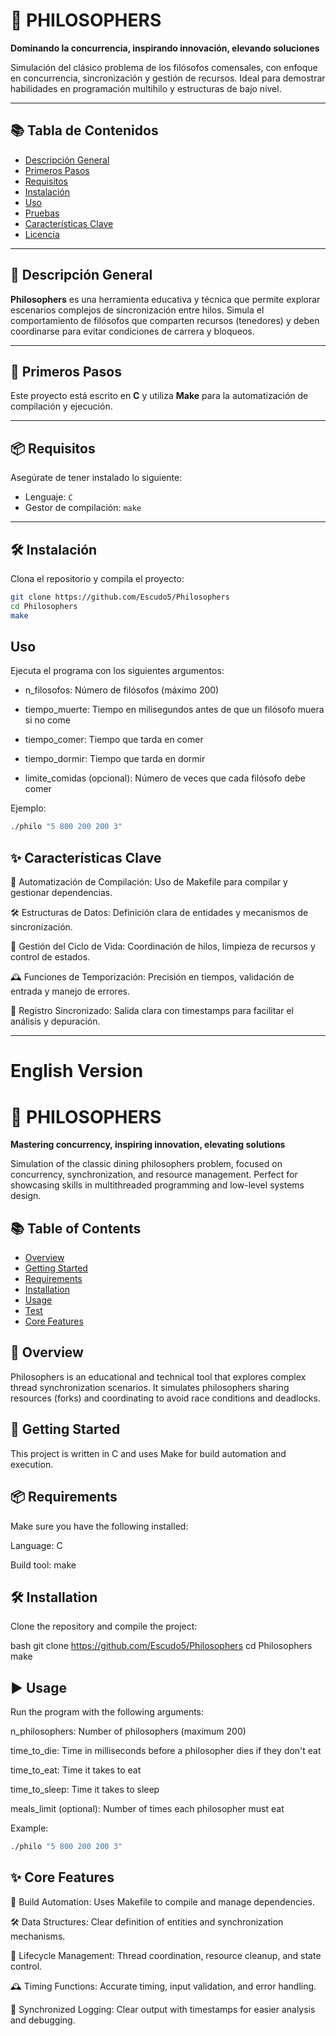 # 🧠 PHILOSOPHERS

**Dominando la concurrencia, inspirando innovación, elevando soluciones**

Simulación del clásico problema de los filósofos comensales, con enfoque en concurrencia, sincronización y gestión de recursos. Ideal para demostrar habilidades en programación multihilo y estructuras de bajo nivel.

---

## 📚 Tabla de Contenidos

- [Descripción General](#descripción-general)
- [Primeros Pasos](#primeros-pasos)
- [Requisitos](#requisitos)
- [Instalación](#instalación)
- [Uso](#uso)
- [Pruebas](#pruebas)
- [Características Clave](#características-clave)
- [Licencia](#licencia)

---

## 🧩 Descripción General

**Philosophers** es una herramienta educativa y técnica que permite explorar escenarios complejos de sincronización entre hilos. Simula el comportamiento de filósofos que comparten recursos (tenedores) y deben coordinarse para evitar condiciones de carrera y bloqueos.

---

## 🚀 Primeros Pasos

Este proyecto está escrito en **C** y utiliza **Make** para la automatización de compilación y ejecución.

---

## 📦 Requisitos

Asegúrate de tener instalado lo siguiente:

- Lenguaje: `C`
- Gestor de compilación: `make`

---

## 🛠️ Instalación

Clona el repositorio y compila el proyecto:

```bash
git clone https://github.com/Escudo5/Philosophers
cd Philosophers
make
```
## Uso

Ejecuta el programa con los siguientes argumentos: 

- n_filosofos: Número de filósofos (máximo 200)

- tiempo_muerte: Tiempo en milisegundos antes de que un filósofo muera si no come

- tiempo_comer: Tiempo que tarda en comer

- tiempo_dormir: Tiempo que tarda en dormir

- limite_comidas (opcional): Número de veces que cada filósofo debe comer

Ejemplo: 


```bash 
./philo "5 800 200 200 3"
```

## ✨ Características Clave
🧩 Automatización de Compilación: Uso de Makefile para compilar y gestionar dependencias.

🛠️ Estructuras de Datos: Definición clara de entidades y mecanismos de sincronización.

🔄 Gestión del Ciclo de Vida: Coordinación de hilos, limpieza de recursos y control de estados.

🕰️ Funciones de Temporización: Precisión en tiempos, validación de entrada y manejo de errores.

📝 Registro Sincronizado: Salida clara con timestamps para facilitar el análisis y depuración.




---

# English Version

# 🧠 PHILOSOPHERS
**Mastering concurrency, inspiring innovation, elevating solutions**

Simulation of the classic dining philosophers problem, focused on concurrency, synchronization, and resource management. Perfect for showcasing skills in multithreaded programming and low-level systems design.

## 📚 Table of Contents

- [Overview](#overview)
- [Getting Started](#getting-tarted)
- [Requirements](#requirements)
- [Installation](#Installation)
- [Usage](#usage)
- [Test](#test)
- [Core Features](#core-features)


## 🧩 Overview
Philosophers is an educational and technical tool that explores complex thread synchronization scenarios. It simulates philosophers sharing resources (forks) and coordinating to avoid race conditions and deadlocks.

## 🚀 Getting Started
This project is written in C and uses Make for build automation and execution.

## 📦 Requirements
Make sure you have the following installed:

Language: C

Build tool: make

## 🛠️ Installation
Clone the repository and compile the project:

bash
git clone https://github.com/Escudo5/Philosophers
cd Philosophers
make
## ▶️ Usage
Run the program with the following arguments:

n_philosophers: Number of philosophers (maximum 200)

time_to_die: Time in milliseconds before a philosopher dies if they don't eat

time_to_eat: Time it takes to eat

time_to_sleep: Time it takes to sleep

meals_limit (optional): Number of times each philosopher must eat

Example:

```bash
./philo "5 800 200 200 3"
```
## ✨ Core Features
🧩 Build Automation: Uses Makefile to compile and manage dependencies.

🛠️ Data Structures: Clear definition of entities and synchronization mechanisms.

🔄 Lifecycle Management: Thread coordination, resource cleanup, and state control.

🕰️ Timing Functions: Accurate timing, input validation, and error handling.

📝 Synchronized Logging: Clear output with timestamps for easier analysis and debugging.
